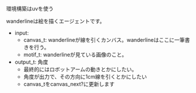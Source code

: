 環境構築はuvを使う

wanderlineは絵を描くエージェントです。

- input: 
    - canvas_t: wanderlineが線を引くカンバス。wanderlineはここに一筆書きを行う。
    - motif_t: wanderlineが見ている画像のこと。
- output_t: 角度
    - 最終的にはロボットアームの動きとかにしたい。
    - 角度が出力で、その方向に1cm線を引くとかにしたい
    - canvas_tをcanvas_next?に更新します


